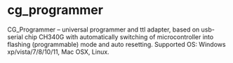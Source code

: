 # cg_programmer
CG_Programmer – universal programmer and ttl adapter, based on usb-serial chip CH340G with automatically switching of microcontroller into flashing (programmable) mode and auto resetting.
Supported OS: Windows xp/vista/7/8/10/11, Mac OSX, Linux.

